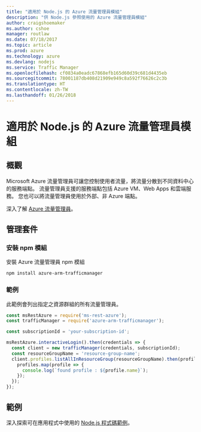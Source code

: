```yaml
---
title: "適用於 Node.js 的 Azure 流量管理員模組"
description: "供 Node.js 參照使用的 Azure 流量管理員模組"
author: craigshoemaker
ms.author: cshoe
manager: routlaw
ms.date: 07/18/2017
ms.topic: article
ms.prod: azure
ms.technology: azure
ms.devlang: nodejs
ms.service: Traffic Manager
ms.openlocfilehash: cf0834a0eadc67868efb165d60d39c681d4435eb
ms.sourcegitcommit: 78001187db408d21909e949c8a592f76626c2c3b
ms.translationtype: HT
ms.contentlocale: zh-TW
ms.lasthandoff: 01/26/2018
---
```

# <a name="azure-traffic-manager-modules-for-nodejs"></a>適用於 Node.js 的 Azure 流量管理員模組

## <a name="overview"></a>概觀

Microsoft Azure 流量管理員可讓您控制使用者流量，將流量分散到不同資料中心的服務端點。 流量管理員支援的服務端點包括 Azure VM、Web Apps 和雲端服務。 您也可以將流量管理員使用於外部、非 Azure 端點。

深入了解 [Azure 流量管理員](https://docs.microsoft.com/azure/traffic-manager/traffic-manager-overview)。

## <a name="management-package"></a>管理套件

### <a name="install-the-npm-module"></a>安裝 npm 模組

安裝 Azure 流量管理員 npm 模組

```bash
npm install azure-arm-trafficmanager
```

### <a name="example"></a>範例

此範例會列出指定之資源群組的所有流量管理員。

```javascript
const msRestAzure = require('ms-rest-azure');
const trafficManager = require('azure-arm-trafficmanager');

const subscriptionId = 'your-subscription-id';

msRestAzure.interactiveLogin().then(credentials => {
  const client = new trafficManager(credentials, subscriptionId);
  const resourceGroupName = 'resource-group-name';
  client.profiles.listAllInResourceGroup(resourceGroupName).then(profiles => {
    profiles.map(profile => {
      console.log(`found profile : ${profile.name}`);
    });
  });
});
```

## <a name="samples"></a>範例

深入探索可在應用程式中使用的 [Node.js 程式碼範例](https://azure.microsoft.com/resources/samples/?platform=nodejs)。
